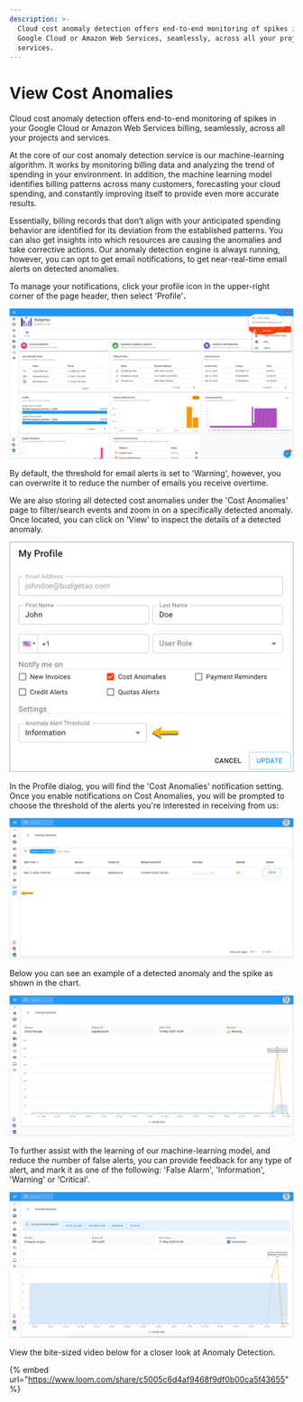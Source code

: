 ```yaml
---
description: >-
  Cloud cost anomaly detection offers end-to-end monitoring of spikes in your
  Google Cloud or Amazon Web Services, seamlessly, across all your projects and
  services.
---
```


# View Cost Anomalies

Cloud cost anomaly detection offers end-to-end monitoring of spikes in your Google Cloud or Amazon Web Services billing, seamlessly, across all your projects and services.

At the core of our cost anomaly detection service is our machine-learning algorithm. It works by monitoring billing data and analyzing the trend of spending in your environment. In addition, the machine learning model identifies billing patterns across many customers, forecasting your cloud spending, and constantly improving itself to provide even more accurate results.

Essentially, billing records that don’t align with your anticipated spending behavior are identified for its deviation from the established patterns. You can also get insights into which resources are causing the anomalies and take corrective actions. Our anomaly detection engine is always running, however, you can opt to get email notifications, to get near-real-time email alerts on detected anomalies. 

To manage your notifications, click your profile icon in the upper-right corner of the page header, then select 'Profile'**.**

![](../.gitbook/assets/profile.png)

By default, the threshold for email alerts is set to 'Warning', however, you can overwrite it to reduce the number of emails you receive overtime.

We are also storing all detected cost anomalies under the 'Cost Anomalies' page to filter/search events and zoom in on a specifically detected anomaly. Once located, you can click on 'View' to inspect the details of a detected anomaly.

![](../.gitbook/assets/cost-anomaly-notification.png)

In the Profile dialog, you will find the 'Cost Anomalies' notification setting. Once you enable notifications on Cost Anomalies, you will be prompted to choose the threshold of the alerts you're interested in receiving from us:

![](../.gitbook/assets/anomaly-detect-page.png)

Below you can see an example of a detected anomaly and the spike as shown in the chart.

![](../.gitbook/assets/anomaly-detect-page2.png)

To further assist with the learning of our machine-learning model, and reduce the number of false alerts, you can provide feedback for any type of alert, and mark it as one of the following: 'False Alarm', 'Information', 'Warning' or 'Critical'.

![](../.gitbook/assets/information-severity.png)

View the bite-sized video below for a closer look at Anomaly Detection.

{% embed url="https://www.loom.com/share/c5005c6d4af9468f9df0b00ca5f43655" %}

